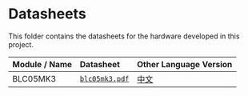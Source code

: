 # Datasheets

This folder contains the datasheets for the hardware developed in this project.

| Module / Name | Datasheet | Other Language Version |
|:------------- | :-------- | :--------------------- |
| BLC05MK3 | [`blc05mk3.pdf`](blc05mk3.pdf) | [中文](blc05mk3.zh.pdf) |